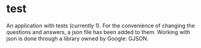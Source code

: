 # test
An application with tests (currently 1). For the convenience of changing the questions and answers, a json file has been added to them. Working with json is done through a library owned by Google: GJSON.
